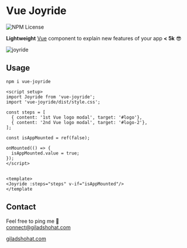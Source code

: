 # Vue Joyride

![NPM License](https://img.shields.io/npm/l/vue-joyride)

**Lightweight** [Vue](https://vuejs.org/) component to explain new features of your app **< 5k** 😎 <br>

![joyride](https://github.com/gshohat/vue-joyride/assets/91323932/31216a57-a0d0-477f-936d-a5d3a7e03737)

## Usage

`npm i vue-joyride`

```
<script setup>
import Joyride from 'vue-joyride';
import 'vue-joyride/dist/style.css';

const steps = [
  { content: '1st Vue logo modal', target: '#logo'},
  { content: '2nd Vue logo modal', target: '#logo-2'},
];

const isAppMounted = ref(false);

onMounted(() => {
  isAppMounted.value = true;
});
</script>


<template>
<Joyride :steps="steps" v-if="isAppMounted"/>
</template
```


## Contact
Feel free to ping me 💫
<br>
connect@giladshohat.com

[giladshohat.com](https://giladshohat.com)

